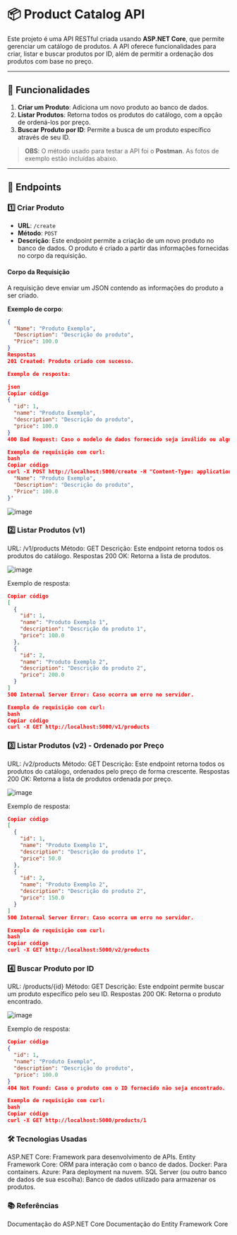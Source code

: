 # 📦 Product Catalog API

Este projeto é uma API RESTful criada usando **ASP.NET Core**, que permite gerenciar um catálogo de produtos. A API oferece funcionalidades para criar, listar e buscar produtos por ID, além de permitir a ordenação dos produtos com base no preço.

---

## 🚀 Funcionalidades
1. **Criar um Produto**: Adiciona um novo produto ao banco de dados.
2. **Listar Produtos**: Retorna todos os produtos do catálogo, com a opção de ordená-los por preço.
3. **Buscar Produto por ID**: Permite a busca de um produto específico através de seu ID.

> **OBS**: O método usado para testar a API foi o **Postman**. As fotos de exemplo estão incluídas abaixo.

---

## 📝 Endpoints

### 1️⃣ Criar Produto

- **URL**: `/create`
- **Método**: `POST`
- **Descrição**: Este endpoint permite a criação de um novo produto no banco de dados. O produto é criado a partir das informações fornecidas no corpo da requisição.

#### Corpo da Requisição
A requisição deve enviar um JSON contendo as informações do produto a ser criado.

**Exemplo de corpo**:

```json
{
  "Name": "Produto Exemplo",
  "Description": "Descrição do produto",
  "Price": 100.0
}
Respostas
201 Created: Produto criado com sucesso.

Exemplo de resposta:

json
Copiar código
{
  "id": 1,
  "name": "Produto Exemplo",
  "description": "Descrição do produto",
  "price": 100.0
}
400 Bad Request: Caso o modelo de dados fornecido seja inválido ou algum dos campos obrigatórios esteja ausente.

Exemplo de requisição com curl:
bash
Copiar código
curl -X POST http://localhost:5000/create -H "Content-Type: application/json" -d '{
  "Name": "Produto Exemplo",
  "Description": "Descrição do produto",
  "Price": 100.0
}'
```

![image](https://github.com/user-attachments/assets/4da45581-b780-427e-9abe-6d3846598071)


### 2️⃣ Listar Produtos (v1)
URL: /v1/products
Método: GET
Descrição: Este endpoint retorna todos os produtos do catálogo.
Respostas
200 OK: Retorna a lista de produtos.

![image](https://github.com/user-attachments/assets/c0382796-f814-4de1-9249-8a9240fdc22e)


Exemplo de resposta:

``` json
Copiar código
[
  {
    "id": 1,
    "name": "Produto Exemplo 1",
    "description": "Descrição do produto 1",
    "price": 100.0
  },
  {
    "id": 2,
    "name": "Produto Exemplo 2",
    "description": "Descrição do produto 2",
    "price": 200.0
  }
]
500 Internal Server Error: Caso ocorra um erro no servidor.

Exemplo de requisição com curl:
bash
Copiar código
curl -X GET http://localhost:5000/v1/products
```

### 3️⃣ Listar Produtos (v2) - Ordenado por Preço
URL: /v2/products
Método: GET
Descrição: Este endpoint retorna todos os produtos do catálogo, ordenados pelo preço de forma crescente.
Respostas
200 OK: Retorna a lista de produtos ordenada por preço.

![image](https://github.com/user-attachments/assets/193efccc-389a-4438-b6e8-1d8aa5b1f38f)


Exemplo de resposta:

``` json
Copiar código
[
  {
    "id": 1,
    "name": "Produto Exemplo 1",
    "description": "Descrição do produto 1",
    "price": 50.0
  },
  {
    "id": 2,
    "name": "Produto Exemplo 2",
    "description": "Descrição do produto 2",
    "price": 150.0
  }
]
500 Internal Server Error: Caso ocorra um erro no servidor.

Exemplo de requisição com curl:
bash
Copiar código
curl -X GET http://localhost:5000/v2/products
```

### 4️⃣ Buscar Produto por ID
URL: /products/{id}
Método: GET
Descrição: Este endpoint permite buscar um produto específico pelo seu ID.
Respostas
200 OK: Retorna o produto encontrado.

![image](https://github.com/user-attachments/assets/67667197-f9ec-457a-92c1-42c06aab2154)


Exemplo de resposta:

```json
Copiar código
{
  "id": 1,
  "name": "Produto Exemplo",
  "description": "Descrição do produto",
  "price": 100.0
}
404 Not Found: Caso o produto com o ID fornecido não seja encontrado.

Exemplo de requisição com curl:
bash
Copiar código
curl -X GET http://localhost:5000/products/1
```

### 🛠️ Tecnologias Usadas
ASP.NET Core: Framework para desenvolvimento de APIs.
Entity Framework Core: ORM para interação com o banco de dados.
Docker: Para containers.
Azure: Para deployment na nuvem.
SQL Server (ou outro banco de dados de sua escolha): Banco de dados utilizado para armazenar os produtos.


### 📚 Referências
Documentação do ASP.NET Core
Documentação do Entity Framework Core
